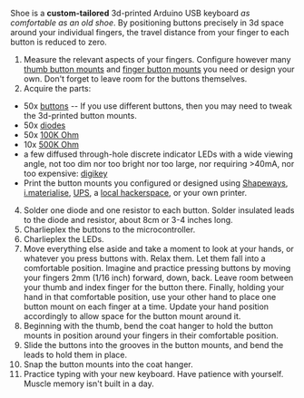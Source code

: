 Shoe is a **custom-tailored** 3d-printed Arduino USB keyboard _as comfortable as an old shoe_. By positioning buttons precisely in 3d space around your individual fingers, the travel distance from your finger to each button is reduced to zero.

1. Measure the relevant aspects of your fingers. Configure however many [thumb button mounts](http://openjscad.org#https://raw.githubusercontent.com/benshayden/github/master/shoe/thumb.jscad) and [finger button mounts](http://openjscad.org#https://raw.githubusercontent.com/benshayden/github/master/shoe/finger.jscad) you need or design your own. Don't forget to leave room for the buttons themselves.
2. Acquire the parts:
  * 50x [buttons](http://www.digikey.com/product-detail/en/EVQ-QJJ05Q/P8029SCT-ND/165317) -- If you use different buttons, then you may need to tweak the 3d-printed button mounts.
  * 50x [diodes](http://www.digikey.com/product-detail/en/1N914BTR/1N914BCT-ND/458919)
  * 50x [100K Ohm](http://www.digikey.com/product-detail/en/CFM12JT100K/S100KHCT-ND/2617545)
  * 10x [500K Ohm](http://www.digikey.com/product-detail/en/CFM12JT510K/S510KHCT-ND/2617424)
  * a few diffused through-hole discrete indicator LEDs with a wide viewing angle, not too dim nor too bright nor too large, nor requiring >40mA, nor too expensive: [digikey](http://www.digikey.com/product-search/en?FV=fff40008%2Cfff801b9%2C1140050%2C11402b2%2C3380001%2C3380003%2C3380004%2C3380005%2C3380007%2C3380009%2C338000a%2C338000c%2C338000d%2C338000f%2C3380012%2C3380014%2C3380015%2C338001b%2C338001c%2C3380021%2C3380029%2C3380034%2C3380035%2C3380037%2C3380042%2C3380049%2C338004b%2C338004f%2C3380054%2C3380057%2C338005a%2C338005b%2C338005d%2C3380083%2C3380085%2C338008e%2C338009a%2C338009b%2C338009c%2C338009d%2C33800a0%2C33800a3%2C33800ae%2C33800d2%2C33800f7%2C338011d%2C3380122%2C3380157%2C33801af%2C33801b0%2C33801b1%2C33801b3%2C3380430%2C3380447%2C338045c%2C3380476%2C338048f%2C3380648%2C338073d%2C3380751%2C338076d%2C338076e%2C3380774%2C3380a2e%2C3380ae0%2C3380aec%2C3380aed%2C3380b4f%2C89c001c%2C89c001e%2C89c001f%2C89c0020%2C89c0022%2C89c0023%2C89c0024%2C89c0025%2C89c0026%2C89c0028%2C89c0029%2C89c002d%2C8c40001%2C8c4003c&mnonly=0&newproducts=0&ColumnSort=1000011&page=1&stock=1&pbfree=1&rohs=1&quantity=&ptm=0&fid=0&pageSize=500)
  * Print the button mounts you configured or designed using [Shapeways](http://www.shapeways.com/), [i.materialise](http://i.materialise.com/), [UPS](http://www.theupsstore.com/small-business-solutions/Pages/3d-printing-locations.aspx), a [local hackerspace](http://hackerspaces.org/wiki/List_of_Hacker_Spaces), or your own printer.
4. Solder one diode and one resistor to each button. Solder insulated leads to the diode and resistor, about 8cm or 3-4 inches long.
5. Charlieplex the buttons to the microcontroller.
6. Charlieplex the LEDs.
7. Move everything else aside and take a moment to look at your hands, or whatever you press buttons with. Relax them. Let them fall into a comfortable position. Imagine and practice pressing buttons by moving your fingers 2mm (1/16 inch) forward, down, back. Leave room between your thumb and index finger for the button there. Finally, holding your hand in that comfortable position, use your other hand to place one button mount on each finger at a time. Update your hand position accordingly to allow space for the button mount around it.
8. Beginning with the thumb, bend the coat hanger to hold the button mounts in position around your fingers in their comfortable position.
9. Slide the buttons into the grooves in the button mounts, and bend the leads to hold them in place.
10. Snap the button mounts into the coat hanger.
11. Practice typing with your new keyboard. Have patience with yourself. Muscle memory isn't built in a day.
